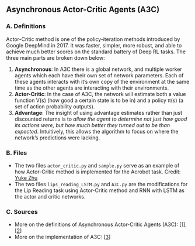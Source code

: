 ## Asynchronous Actor-Critic Agents (A3C)

### A. Definitions

Actor-Critic method is one of the policy-iteration methods introduced by Google DeepMind in 2017. It was faster, simpler, more robust, and able to achieve much better scores on the standard battery of Deep RL tasks. The three main parts are broken down below:

1. **Asynchronous**: In A3C there is a global network, and multiple worker agents which each have their own set of network parameters. Each of these agents interacts with it’s own copy of the environment at the same time as the other agents are interacting with their environments.
2. **Actor-Critic**: In the case of A3C, the network will estimate both a value function V(s) (how good a certain state is to be in) and a policy π(s) (a set of action probability outputs).
3. **Advantage**: The insight of using advantage estimates rather than just discounted returns is to *allow the agent to determine not just how good its actions were, but how much better they turned out to be than expected*. Intuitively, this allows the algorithm to focus on where the network’s predictions were lacking.

### B. Files

- The two files `actor_critic.py` and `sample.py` serve as an example of how Actor-Critic method is implemented for the Acrobot task. Credit: [Yuke Zhu](https://github.com/yukezhu)
- The two files `lips_reading_LSTM.py` and `A3C.py` are the modifications for the Lip Reading task using Actor-Critic method and RNN with LSTM as the actor and critic networks.

### C. Sources

- More on the definitions of Asynchronous Actor-Critic Agents (A3C): [[1](https://arxiv.org/abs/1602.01783)], [[2](https://medium.com/emergent-future/simple-reinforcement-learning-with-tensorflow-part-8-asynchronous-actor-critic-agents-a3c-c88f72a5e9f2)]
- More on the implementation of A3C: [[3](https://github.com/yukezhu/tensorflow-reinforce)]